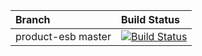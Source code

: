 |  Branch | Build Status |
| :------------ |:-------------
| product-esb master      | [![Build Status](https://wso2.org/jenkins/job/product-esb/badge/icon)](https://wso2.org/jenkins/job/product-esb)
